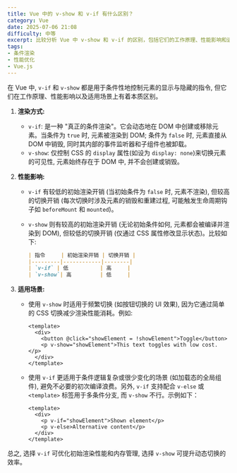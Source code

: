 ```yaml
---
title: Vue 中的 v-show 和 v-if 有什么区别？
category: Vue
date: 2025-07-06 21:08
difficulty: 中等
excerpt: 比较分析 Vue 中 v-show 和 v-if 的区别，包括它们的工作原理、性能影响和适用场景。
tags:
- 条件渲染
- 性能优化
- Vue.js
---
```

在 Vue 中, `v-if` 和 `v-show` 都是用于条件性地控制元素的显示与隐藏的指令, 但它们在工作原理、性能影响以及适用场景上有着本质区别。

1. **渲染方式:**  
   - `v-if`: 是一种 "真正的条件渲染"。它会动态地在 DOM 中创建或移除元素。当条件为 `true` 时, 元素被渲染到 DOM; 条件为 `false` 时, 元素直接从 DOM 中销毁, 同时其内部的事件监听器和子组件也被卸载。  
   - `v-show`: 仅控制 CSS 的 `display` 属性(如设为 `display: none`)来切换元素的可见性, 元素始终存在于 DOM 中, 并不会创建或销毁。

2. **性能影响:**  
   - `v-if` 有较低的初始渲染开销 (当初始条件为 `false` 时, 元素不渲染), 但较高的切换开销 (每次切换时涉及元素的销毁和重建过程, 可能触发生命周期钩子如 `beforeMount` 和 `mounted`)。  
   - `v-show` 则有较高的初始渲染开销 (无论初始条件如何, 元素都会被编译并渲染到 DOM), 但较低的切换开销 (仅通过 CSS 属性修改显示状态)。比较如下:

     ```markdown
     | 指令     | 初始渲染开销 | 切换开销 |
     |---------|------------|--------|
     | `v-if` | 低          | 高     |
     | `v-show`| 高         | 低     |
     ```

3. **适用场景:**  
   - 使用 `v-show` 时适用于频繁切换 (如按钮切换的 UI 效果), 因为它通过简单的 CSS 切换减少渲染性能消耗。例如:
     ``` vue
     <template>
       <div>
         <button @click="showElement = !showElement">Toggle</button>
         <p v-show="showElement">This text toggles with low cost.</p>
       </div>
     </template>
     ```
   - 使用 `v-if` 更适用于条件逻辑复杂或很少变化的场景 (如加载态的全局组件), 避免不必要的初次编译浪费。另外, `v-if` 支持配合 `v-else` 或 `<template>` 标签用于多条件分支, 而 `v-show` 不行。示例如下：
     ``` vue
     <template>
       <div>
         <p v-if="showElement">Shown element</p>
         <p v-else>Alternative content</p>
       </div>
     </template>
     ```
  
总之, 选择 `v-if` 可优化初始渲染性能和内存管理, 选择 `v-show` 可提升动态切换的效率。
